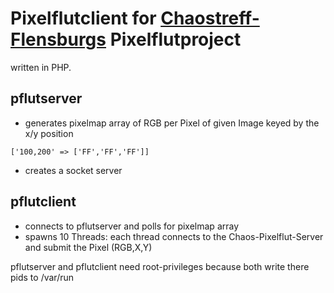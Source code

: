 # Pixelflutclient for [Chaostreff-Flensburgs](https://github.com/chaostreff-flensburg) Pixelflutproject

written in PHP. 

## pflutserver

- generates pixelmap array of RGB per Pixel of given Image keyed by the x/y position
```
['100,200' => ['FF','FF','FF']]
```
- creates a socket server 

## pflutclient

- connects to pflutserver and polls for pixelmap array
- spawns 10 Threads: each thread connects to the Chaos-Pixelflut-Server and submit the Pixel (RGB,X,Y)

pflutserver and pflutclient need root-privileges because both write there pids to /var/run
